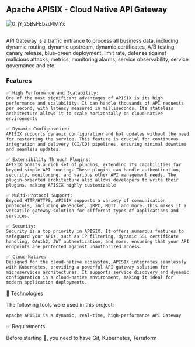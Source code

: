 ## Apache APISIX - Cloud Native API Gateway

![0_jYj25BsFEbzd4MYx](https://github.com/user-attachments/assets/f40c8955-422a-499c-8199-a1dee6c2d854)

##

API Gateway is a traffic entrance to process all business data, including dynamic routing, dynamic upstream, dynamic certificates, A/B testing, canary release, blue-green deployment, limit rate, defense against malicious attacks, metrics, monitoring alarms, service observability, service governance and etc.


### Features
```
✅ High Performance and Scalability:
One of the most significant advantages of APISIX is its high performance and scalability. It can handle thousands of API requests per second, with latency measured in milliseconds. Its stateless architecture allows it to scale horizontally on cloud-native environments

✅ Dynamic Configuration:
APISIX supports dynamic configuration and hot updates without the need for restarting the service. This feature is crucial for continuous integration and delivery (CI/CD) pipelines, ensuring minimal downtime and seamless updates.

✅ Extensibility Through Plugins:
APISIX boasts a rich set of plugins, extending its capabilities far beyond simple API routing. These plugins can handle authentication, security, monitoring, and various other API management needs. The plugin-oriented architecture also allows developers to write their plugins, making APISIX highly customizable

✅ Multi-Protocol Support:
Beyond HTTP/HTTPS, APISIX supports a variety of communication protocols, including WebSocket, gRPC, MQTT, and more. This makes it a versatile gateway solution for different types of applications and services.

✅ Security:
Security is a top priority in APISIX. It offers numerous features to safeguard your APIs, such as IP filtering, dynamic SSL certificate handling, OAuth2, JWT authentication, and more, ensuring that your API endpoints are protected against unauthorized access.

✅ Cloud-Native:
Designed for the cloud-native ecosystem, APISIX integrates seamlessly with Kubernetes, providing a powerful API gateway solution for microservices architectures. It supports service discovery and dynamic configuration in a cloud-native environment, making it ideal for modern application deployments.

```

🚀 Technologies

The following tools were used in this project:

    Apache APISIX is a dynamic, real-time, high-performance API Gateway


✅ Requirements

Before starting 🏁, you need to have Git, Kubernetes, Terraform
